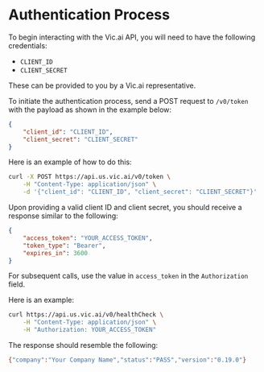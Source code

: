 # Authentication Process

To begin interacting with the Vic.ai API, you will need to have the following credentials:

* `CLIENT_ID`
* `CLIENT_SECRET` 

These can be provided to you by a Vic.ai representative.

To initiate the authentication process, send a POST request to `/v0/token` with the payload as shown in the example below:

```json
{
    "client_id": "CLIENT_ID",
    "client_secret": "CLIENT_SECRET"
}
```

Here is an example of how to do this:

```bash
curl -X POST https://api.us.vic.ai/v0/token \
    -H "Content-Type: application/json" \
    -d '{"client_id": "CLIENT_ID", "client_secret": "CLIENT_SECRET"}'
```

Upon providing a valid client ID and client secret, you should receive a response similar to the following:

```json
{
    "access_token": "YOUR_ACCESS_TOKEN",
    "token_type": "Bearer",
    "expires_in": 3600
}
```

For subsequent calls, use the value in `access_token` in the `Authorization` field. 

Here is an example:

```bash
curl https://api.us.vic.ai/v0/healthCheck \
    -H "Content-Type: application/json" \
    -H "Authorization: YOUR_ACCESS_TOKEN"
```

The response should resemble the following:

```bash
{"company":"Your Company Name","status":"PASS","version":"0.19.0"}
```